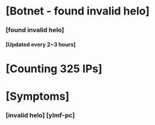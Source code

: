 # [Botnet - found invalid helo]
### [found invalid helo]
#### [Updated every 2~3 hours]

# [Counting 325 IPs]

# [Symptoms] 
###   [invalid helo] [ylmf-pc]
